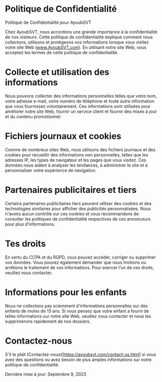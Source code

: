  # Politique de Confidentialité
Politique de Confidentialité pour AyoubSVT

Chez AyoubSVT, nous accordons une grande importance à la confidentialité de nos visiteurs. Cette politique de confidentialité explique comment nous collectons, utilisons et protégeons vos informations lorsque vous visitez notre site Web (www.AyoubSVT.com). En utilisant notre site Web, vous acceptez les termes de cette politique de confidentialité.

 # Collecte et utilisation des informations

Nous pouvons collecter des informations personnelles telles que votre nom, votre adresse e-mail, votre numéro de téléphone et toute autre information que vous fournissez volontairement. Ces informations sont utilisées pour améliorer notre site Web, fournir un service client et fournir des mises à jour et du contenu promotionnel.

 # Fichiers journaux et cookies

Comme de nombreux sites Web, nous utilisons des fichiers journaux et des cookies pour recueillir des informations non personnelles, telles que les adresses IP, les types de navigateur et les pages que vous visitez. Ces données nous aident à analyser les tendances, à administrer le site et à personnaliser votre expérience de navigation.

 # Partenaires publicitaires et tiers

Certains partenaires publicitaires tiers peuvent utiliser des cookies et des technologies similaires pour afficher des publicités personnalisées. Nous n'avons aucun contrôle sur ces cookies et vous recommandons de consulter les politiques de confidentialité respectives de ces annonceurs pour plus d'informations.

 # Tes droits

En vertu du CCPA et du RGPD, vous pouvez accéder, corriger ou supprimer vos données. Vous pouvez également demander que nous limitions ou arrêtions le traitement de vos informations. Pour exercer l’un de ces droits, veuillez nous contacter.

 # Informations pour les enfants

Nous ne collectons pas sciemment d'informations personnelles sur des enfants de moins de 13 ans. Si vous pensez que votre enfant a fourni de telles informations sur notre site Web, veuillez nous contacter et nous les supprimerons rapidement de nos dossiers.

 # Contactez-nous

S'il te plaît (Contactez-nous)[https://ayoubsvt.com/contact-us.html] si vous avez des questions ou avez besoin de plus amples informations sur notre politique de confidentialité.

Dernière mise à jour: Septembre 9, 2023
